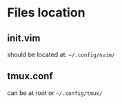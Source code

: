 # Files location


## init.vim
should be located at: `~/.config/nvim/`


## tmux.conf
can be at root or `~/.config/tmux/`

